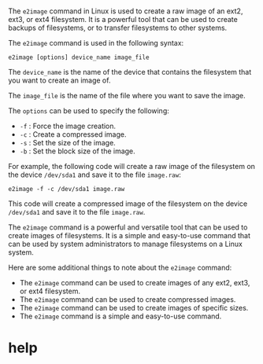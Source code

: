 # 

The `e2image` command in Linux is used to create a raw image of an ext2, ext3, or ext4 filesystem. It is a powerful tool that can be used to create backups of filesystems, or to transfer filesystems to other systems.

The `e2image` command is used in the following syntax:

```
e2image [options] device_name image_file
```

The `device_name` is the name of the device that contains the filesystem that you want to create an image of.

The `image_file` is the name of the file where you want to save the image.

The `options` can be used to specify the following:

* `-f` : Force the image creation.
* `-c` : Create a compressed image.
* `-s` : Set the size of the image.
* `-b` : Set the block size of the image.

For example, the following code will create a raw image of the filesystem on the device `/dev/sda1` and save it to the file `image.raw`:

```
e2image -f -c /dev/sda1 image.raw
```

This code will create a compressed image of the filesystem on the device `/dev/sda1` and save it to the file `image.raw`.

The `e2image` command is a powerful and versatile tool that can be used to create images of filesystems. It is a simple and easy-to-use command that can be used by system administrators to manage filesystems on a Linux system.

Here are some additional things to note about the `e2image` command:

* The `e2image` command can be used to create images of any ext2, ext3, or ext4 filesystem.
* The `e2image` command can be used to create compressed images.
* The `e2image` command can be used to create images of specific sizes.
* The `e2image` command is a simple and easy-to-use command.




# help 

```

```
